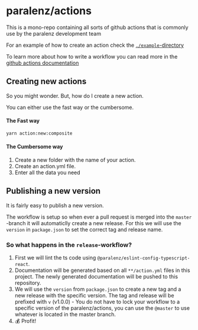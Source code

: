 # paralenz/actions
This is a mono-repo containing all sorts of github actions that is commonly use by the paralenz development team

For an example of how to create an action check the [`./example`-directory](https://github.com/paralenz/actions/tree/master/example)

To learn more about how to write a workflow you can read more in the [github actions documentation](https://docs.github.com/en/actions)

## Creating new actions
So you might wonder. But, how do I create a new action.

You can either use the fast way or the cumbersome.

#### The Fast way
```sh
yarn action:new:composite
```

#### The Cumbersome way
1. Create a new folder with the name of your action.
1. Create an action.yml file.
1. Enter all the data you need

## Publishing a new version
It is fairly easy to publish a new version.

The workflow is setup so when ever a pull request is merged into the `master` -branch it will automaticlly create a new release. For this we will use the `version` in `package.json` to set the correct tag and release name.

### So what happens in the `release`-workflow?
1. First we will lint the ts code using `@paralenz/eslint-config-typescript-react`.
1. Documentation will be generated based on all `**/action.yml` files in this project. The newly generated documentation will be pushed to this repository.
1. We will use the `version` from `package.json` to create a new tag and a new release with the specific version. The tag and release will be prefixed with `v` (v1.0.0) - You do not have to lock your workflow to a specific version of the paralenz/actions, you can use the `@master` to use whatever is located in the master branch.
1. 💰 Profit!

